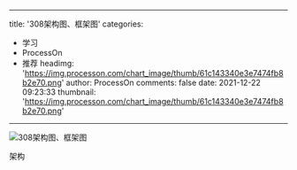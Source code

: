 
---
title: '308架构图、框架图'
categories: 
 - 学习
 - ProcessOn
 - 推荐
headimg: 'https://img.processon.com/chart_image/thumb/61c143340e3e7474fb8b2e70.png'
author: ProcessOn
comments: false
date: 2021-12-22 09:23:33
thumbnail: 'https://img.processon.com/chart_image/thumb/61c143340e3e7474fb8b2e70.png'
---

<div>   
<img class="thumb" alt="308架构图、框架图" src="https://img.processon.com/chart_image/thumb/61c143340e3e7474fb8b2e70.png" referrerpolicy="no-referrer">
<p>架构</p>  
</div>
            